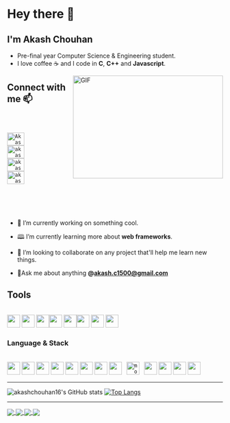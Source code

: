 # **Hey there** 👋

## I'm Akash Chouhan

- Pre-final year Computer Science & Engineering student.
- I love coffee ☕ and I code in **C**, **C++** and **Javascript**.

<img align="right" alt="GIF" src="https://github.com/abhisheknaiidu/abhisheknaiidu/blob/master/code.gif?raw=true" width="350" height="240" />

## **Connect with me** 📫

<code>

<a href="https://twitter.com/Akash_Chouhan_" target="_blank"><img align="center" src="https://cdn.jsdelivr.net/npm/simple-icons@3.0.1/icons/twitter.svg" alt="Akash_Chouhan_" height="30" width="40" /></a>
<a href="https://www.linkedin.com/in/akashchouhan16/" target="_blank"><img align="center" src="https://cdn.jsdelivr.net/npm/simple-icons@3.0.1/icons/linkedin.svg" alt="akashchouhan" height="30" width="40"/></a>
<a href="https://www.instagram.com/akashchouhan16/" target="_blank"><img align="center" src="https://cdn.jsdelivr.net/npm/simple-icons@3.0.1/icons/instagram.svg" alt="akashchouhan16" height="30" width="40" /></a>
<a href="mailto:akash.c1500@gmail.com?subject=Hey%20Akash,%20from%20Github" target="_blank"><img align="center" src="https://cdn.jsdelivr.net/npm/simple-icons@v3/icons/gmail.svg" alt="akashchouhan" height="30" width="40"/></a>

</p>
</code>
<br />

- 🔭 I’m currently working on something cool.
- 🕮 I’m currently learning more about **web frameworks**.
- 🍘 I’m looking to collaborate on any project that'll help me learn new things.

- 📑Ask me about anything **@akash.c1500@gmail.com**

## **Tools**

<br>
<code><img height="30" src="https://cdn.jsdelivr.net/npm/simple-icons@v3/icons/visualstudiocode.svg"></code>
<code><img height="30" src="https://cdn.jsdelivr.net/npm/simple-icons@v3/icons/npm.svg"></code>
<code><img height="30" src="https://cdn.jsdelivr.net/npm/simple-icons@v3/icons/netlify.svg"></code><code><img height="30" src="https://cdn.jsdelivr.net/npm/simple-icons@v3/icons/firefox.svg"></code>
<code><img height="30" src="https://cdn.jsdelivr.net/npm/simple-icons@3/icons/googlechrome.svg"></code><code><img height="30" src="https://cdn.jsdelivr.net/npm/simple-icons@v3/icons/linux.svg"></code>
<code><img height="30" src="https://cdn.jsdelivr.net/npm/simple-icons@v3/icons/github.svg"></code>
<code><img height="30" src="https://cdn.jsdelivr.net/npm/simple-icons@v3/icons/heroku.svg"></code>
<br/>

### **Language & Stack**

<br/>
<code><img height="30" src="https://cdn.jsdelivr.net/npm/simple-icons@v3/icons/c.svg"></code>
<code><img height="30" src="https://cdn.jsdelivr.net/npm/simple-icons@v3/icons/cplusplus.svg"></code>
<code><img height="30" src="https://cdn.jsdelivr.net/npm/simple-icons@v3/icons/javascript.svg"></code>
<code><img height="30" src="https://cdn.jsdelivr.net/npm/simple-icons@v3/icons/java.svg"></code>
<code><img height="30" src="https://cdn.jsdelivr.net/npm/simple-icons@v3/icons/go.svg"></code>
<code><img height="30" src="https://cdn.jsdelivr.net/npm/simple-icons@v3/icons/html5.svg"></code>
<code><img height="30" src="https://cdn.jsdelivr.net/npm/simple-icons@v3/icons/css3.svg"></code>
<code><img height="30" src="https://cdn.jsdelivr.net/npm/simple-icons@v3/icons/bootstrap.svg"></code>
<code> <img src="https://cdn.jsdelivr.net/npm/simple-icons@v3/icons/mongodb.svg" alt="mongodb" width="30" height="30"/> </code>
<code><img height="30" src="https://cdn.jsdelivr.net/npm/simple-icons@v3/icons/react.svg"></code>
<code><img height="30" src="https://cdn.jsdelivr.net/npm/simple-icons@v3/icons/mysql.svg"></code>
<code><img height="30" width="30" src="https://cdn.jsdelivr.net/npm/simple-icons@v3/icons/node-dot-js.svg" /></code>
<code><img height="30" src="https://cdn.jsdelivr.net/npm/simple-icons@v3/icons/sass.svg"></code>

---

![akashchouhan16's GitHub stats](https://github-readme-stats.vercel.app/api?username=akashchouhan16&show_icons=true&hide=["issues"]&theme=gotham)
[![Top Langs](https://github-readme-stats.vercel.app/api/top-langs/?username=akashchouhan16&layout=compact&theme=gotham)](https://github.com/anuraghazra/github-readme-stats)

---

<a href="https://github.com/akashchouhan16/Crypto-Dash">
  <img align="center" src="https://github-readme-stats.vercel.app/api/pin/?username=akashchouhan16&theme=gotham&repo=Crypto-Dash" />
</a><a href="https://github.com/akashchouhan16/URL-Minifier">
  <img align="center" src="https://github-readme-stats.vercel.app/api/pin/?username=akashchouhan16&theme=gotham&repo=URL-Minifier" />
</a>
<a href="https://github.com/akashchouhan16/QuickAccess-Chrome-Extension">
  <img align="center" src="https://github-readme-stats.vercel.app/api/pin/?username=akashchouhan16&theme=gotham&repo=QuickAccess-Chrome-Extension" />
</a><a href="https://github.com/akashchouhan16/Go-CLI-Sockets">
  <img align="center" src="https://github-readme-stats.vercel.app/api/pin/?username=akashchouhan16&theme=gotham&repo=Go-CLI-Sockets" />
</a>
